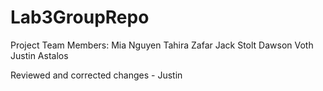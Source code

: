 # Lab3GroupRepo
Project Team Members:
Mia Nguyen
Tahira Zafar
Jack Stolt
Dawson Voth
Justin Astalos

Reviewed and corrected changes - Justin
